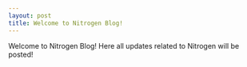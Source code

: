 ```yaml
---
layout: post
title: Welcome to Nitrogen Blog!
---
```


Welcome to Nitrogen Blog! Here all updates related to Nitrogen will be posted!
